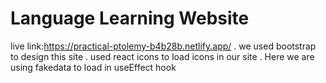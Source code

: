 # Language Learning Website
live link:https://practical-ptolemy-b4b28b.netlify.app/
. we used bootstrap to design this site
. used react icons to load icons in our site
. Here we are using fakedata to load in useEffect hook 

